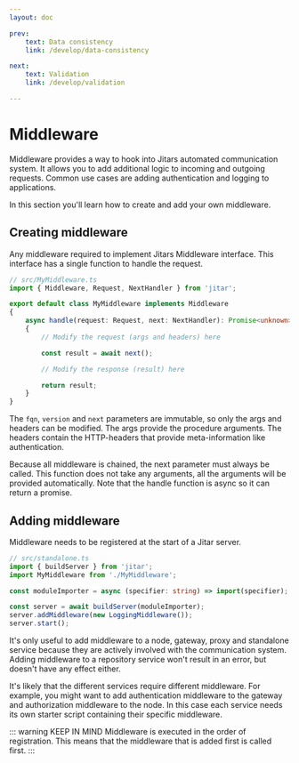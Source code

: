 ```yaml
---
layout: doc

prev:
    text: Data consistency
    link: /develop/data-consistency

next:
    text: Validation
    link: /develop/validation

---
```


# Middleware

Middleware provides a way to hook into Jitars automated communication system. It allows you to add additional logic to incoming and outgoing requests. Common use cases are adding authentication and logging to applications.

In this section you'll learn how to create and add your own middleware.


## Creating middleware

Any middleware required to implement Jitars Middleware interface. This interface has a single function to handle the request.

```ts
// src/MyMiddleware.ts
import { Middleware, Request, NextHandler } from 'jitar';

export default class MyMiddleware implements Middleware
{
    async handle(request: Request, next: NextHandler): Promise<unknown>
    {
        // Modify the request (args and headers) here

        const result = await next();

        // Modify the response (result) here

        return result;
    }
}
```

The `fqn`, `version` and `next` parameters are immutable, so only the args and headers can be modified. The args provide the procedure arguments. The headers contain the HTTP-headers that provide meta-information like authentication.

Because all middleware is chained, the next parameter must always be called. This function does not take any arguments, all the arguments will be provided automatically. Note that the handle function is async so it can return a promise.

## Adding middleware

Middleware needs to be registered at the start of a Jitar server.

```ts
// src/standalone.ts
import { buildServer } from 'jitar';
import MyMiddleware from './MyMiddleware';

const moduleImporter = async (specifier: string) => import(specifier);

const server = await buildServer(moduleImporter);
server.addMiddleware(new LoggingMiddleware());
server.start();
```

It's only useful to add middleware to a node, gateway, proxy and standalone service because they are actively involved with the communication system. Adding middleware to a repository service won't result in an error, but doesn't have any effect either.

It's likely that the different services require different middleware. For example, you might want to add authentication middleware to the gateway and authorization middleware to the node. In this case each service needs its own starter script containing their specific middleware.

::: warning KEEP IN MIND 
Middleware is executed in the order of registration. This means that the middleware that is added first is called first.
:::

